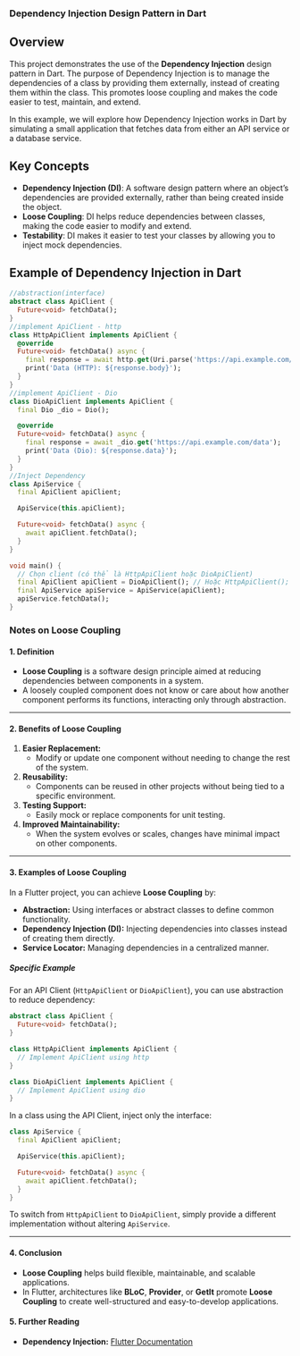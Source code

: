 ### **Dependency Injection Design Pattern in Dart**

## Overview

This project demonstrates the use of the **Dependency Injection** design pattern in Dart. The purpose of Dependency Injection is to manage the dependencies of a class by providing them externally, instead of creating them within the class. This promotes loose coupling and makes the code easier to test, maintain, and extend.

In this example, we will explore how Dependency Injection works in Dart by simulating a small application that fetches data from either an API service or a database service.

## Key Concepts

- **Dependency Injection (DI)**: A software design pattern where an object’s dependencies are provided externally, rather than being created inside the object.
- **Loose Coupling**: DI helps reduce dependencies between classes, making the code easier to modify and extend.
- **Testability**: DI makes it easier to test your classes by allowing you to inject mock dependencies.

## Example of Dependency Injection in Dart
```dart
//abstraction(interface)
abstract class ApiClient {
  Future<void> fetchData();
}
//implement ApiClient - http
class HttpApiClient implements ApiClient {
  @override
  Future<void> fetchData() async {
    final response = await http.get(Uri.parse('https://api.example.com/data'));
    print('Data (HTTP): ${response.body}');
  }
}
//implement ApiClient - Dio
class DioApiClient implements ApiClient {
  final Dio _dio = Dio();

  @override
  Future<void> fetchData() async {
    final response = await _dio.get('https://api.example.com/data');
    print('Data (Dio): ${response.data}');
  }
}
//Inject Dependency
class ApiService {
  final ApiClient apiClient;

  ApiService(this.apiClient);

  Future<void> fetchData() async {
    await apiClient.fetchData();
  }
}

void main() {
  // Chọn client (có thể là HttpApiClient hoặc DioApiClient)
  final ApiClient apiClient = DioApiClient(); // Hoặc HttpApiClient();
  final ApiService apiService = ApiService(apiClient);
  apiService.fetchData();
}

```
### **Notes on Loose Coupling**

#### **1. Definition**
- **Loose Coupling** is a software design principle aimed at reducing dependencies between components in a system.
- A loosely coupled component does not know or care about how another component performs its functions, interacting only through abstraction.

---

#### **2. Benefits of Loose Coupling**
1. **Easier Replacement:**  
   - Modify or update one component without needing to change the rest of the system.
2. **Reusability:**  
   - Components can be reused in other projects without being tied to a specific environment.
3. **Testing Support:**  
   - Easily mock or replace components for unit testing.
4. **Improved Maintainability:**  
   - When the system evolves or scales, changes have minimal impact on other components.

---

#### **3. Examples of Loose Coupling**
In a Flutter project, you can achieve **Loose Coupling** by:
- **Abstraction:** Using interfaces or abstract classes to define common functionality.
- **Dependency Injection (DI):** Injecting dependencies into classes instead of creating them directly.
- **Service Locator:** Managing dependencies in a centralized manner.

##### **Specific Example**
For an API Client (`HttpApiClient` or `DioApiClient`), you can use abstraction to reduce dependency:

```dart
abstract class ApiClient {
  Future<void> fetchData();
}

class HttpApiClient implements ApiClient {
  // Implement ApiClient using http
}

class DioApiClient implements ApiClient {
  // Implement ApiClient using dio
}
```

In a class using the API Client, inject only the interface:

```dart
class ApiService {
  final ApiClient apiClient;

  ApiService(this.apiClient);

  Future<void> fetchData() async {
    await apiClient.fetchData();
  }
}
```

To switch from `HttpApiClient` to `DioApiClient`, simply provide a different implementation without altering `ApiService`.

---

#### **4. Conclusion**
- **Loose Coupling** helps build flexible, maintainable, and scalable applications.
- In Flutter, architectures like **BLoC**, **Provider**, or **GetIt** promote **Loose Coupling** to create well-structured and easy-to-develop applications.

#### **5. Further Reading**
- **Dependency Injection:** [Flutter Documentation](https://docs.flutter.dev/cookbook/dependency-injection)  


